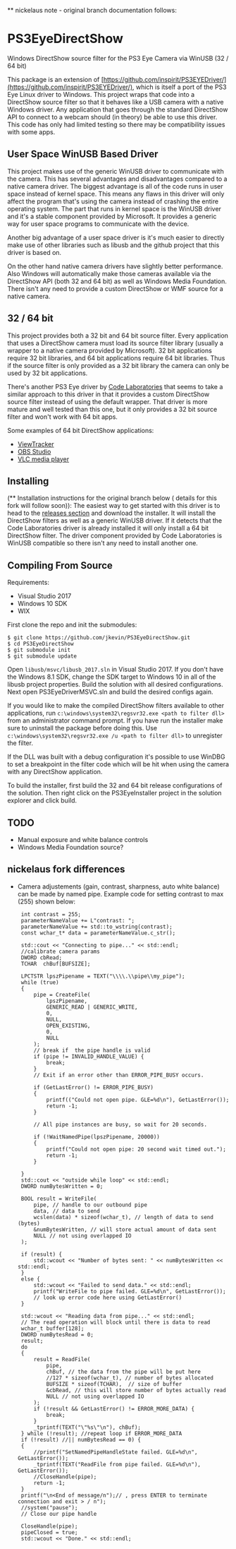 ** nickelaus note - original branch documentation follows:
# PS3EyeDirectShow
Windows DirectShow source filter for the PS3 Eye Camera via WinUSB (32 / 64 bit)

This package is an extension of [https://github.com/inspirit/PS3EYEDriver/](https://github.com/inspirit/PS3EYEDriver/), which is itself a port of the PS3 Eye Linux driver to Windows. This project wraps that code into a DirectShow source filter so that it behaves like a USB camera with a native Windows driver. Any application that goes through the standard DirectShow API to connect to a webcam should (in theory) be able to use this driver. This code has only had limited testing so there may be compatibility issues with some apps.

## User Space WinUSB Based Driver
This project makes use of the generic WinUSB driver to communicate with the camera. This has several advantages and disadvantages compared to a native camera driver. The biggest advantage is all of the code runs in user space instead of kernel space. This means any flaws in this driver will only affect the program that's using the camera instead of crashing the entire operating system. The part that runs in kernel space is the WinUSB driver and it's a stable component provided by Microsoft. It provides a generic way for user space programs to communicate with the device.

Another big advantage of a user space driver is it's much easier to directly make use of other libraries such as libusb and the github project that this driver is based on.

On the other hand native camera drivers have slightly better performance. Also Windows will automatically make those cameras available via the DirectShow API (both 32 and 64 bit) as well as Windows Media Foundation. There isn't any need to provide a custom DirectShow or WMF source for a native camera.

## 32 / 64 bit
This project provides both a 32 bit and 64 bit source filter. Every application that uses a DirectShow camera must load its source filter library (usually a wrapper to a native camera provided by Microsoft). 32 bit applications require 32 bit libraries, and 64 bit applications require 64 bit libraries. Thus if the source filter is only provided as a 32 bit library the camera can only be used by 32 bit applications.

There's another PS3 Eye driver by [Code Laboratories](https://codelaboratories.com/) that seems to take a similar approach to this driver in that it provides a custom DirectShow source filter instead of using the default wrapper. That driver is more mature and well tested than this one, but it only provides a 32 bit source filter and won't work with 64 bit apps.

Some examples of 64 bit DirectShow applications:
- [ViewTracker](https://store.steampowered.com/app/929270/ViewTracker/)
- [OBS Studio](https://obsproject.com/)
- [VLC media player](https://www.videolan.org/vlc/)

## Installing
(** Installation instructions for the original branch below ( details for this fork will follow soon)): 
The easiest way to get started with this driver is to head to the [releases section](https://github.com/jkevin/PS3EyeDirectShow/releases) and download the installer. It will install the DirectShow filters as well as a generic WinUSB driver. If it detects that the Code Laboratories driver is already installed it will only install a 64 bit DirectShow filter. The driver component provided by Code Laboratories is WinUSB compatible so there isn't any need to install another one.

## Compiling From Source

Requirements:
- Visual Studio 2017
- Windows 10 SDK
- WIX

First clone the repo and init the submodules:
```
$ git clone https://github.com/jkevin/PS3EyeDirectShow.git
$ cd PS3EyeDirectShow
$ git submodule init
$ git submodule update
```

Open `libusb/msvc/libusb_2017.sln` in Visual Studio 2017. If you don't have the Windows 8.1 SDK, change the SDK target to Windows 10 in all of the libusb project properties. Build the solution with all desired configurations. Next open PS3EyeDriverMSVC.sln and build the desired configs again.

If you would like to make the compiled DirectShow filters available to other applications, run `c:\windows\system32\regsvr32.exe <path to filter dll>` from an administrator command prompt. If you have run the installer make sure to uninstall the package before doing this. Use `c:\windows\system32\regsvr32.exe /u <path to filter dll>` to unregister the filter.

If the DLL was built with a debug configuration it's possible to use WinDBG to set a breakpoint in the filter code which will be hit when using the camera with any DirectShow application.

To build the installer, first build the 32 and 64 bit release configurations of the solution. Then right click on the PS3EyeInstaller project in the solution explorer and click build.

## TODO
- Manual exposure and white balance controls
- Windows Media Foundation source?

## nickelaus fork differences
 - Camera adjustements (gain, contrast, sharpness, auto white balance) can be made by named pipe.
   Example code for setting contrast to max (255) shown below:

  		int contrast = 255;
		parameterNameValue += L"contrast: ";
		parameterNameValue += std::to_wstring(contrast);
		const wchar_t* data = parameterNameValue.c_str();

		std::cout << "Connecting to pipe..." << std::endl;
		//calibrate camera params
		DWORD cbRead;
		TCHAR  chBuf[BUFSIZE];

		LPCTSTR lpszPipename = TEXT("\\\\.\\pipe\\my_pipe");
		while (true)
		{
			pipe = CreateFile(
				lpszPipename,
				GENERIC_READ | GENERIC_WRITE,
				0,
				NULL,
				OPEN_EXISTING,
				0,
				NULL
			);
			// break if  the pipe handle is valid
			if (pipe != INVALID_HANDLE_VALUE) {
				break;
			}
			// Exit if an error other than ERROR_PIPE_BUSY occurs. 

			if (GetLastError() != ERROR_PIPE_BUSY)
			{
				printf(("Could not open pipe. GLE=%d\n"), GetLastError());
				return -1;
			}

			// All pipe instances are busy, so wait for 20 seconds. 

			if (!WaitNamedPipe(lpszPipename, 20000))
			{
				printf("Could not open pipe: 20 second wait timed out.");
				return -1;
			}

		}
		std::cout << "outside while loop" << std::endl;
		DWORD numBytesWritten = 0;

		BOOL result = WriteFile(
			pipe, // handle to our outbound pipe
			data, // data to send
			wcslen(data) * sizeof(wchar_t), // length of data to send (bytes)
			&numBytesWritten, // will store actual amount of data sent
			NULL // not using overlapped IO
		);

		if (result) {
			std::wcout << "Number of bytes sent: " << numBytesWritten << std::endl;
		}
		else {
			std::wcout << "Failed to send data." << std::endl;
			printf("WriteFile to pipe failed. GLE=%d\n", GetLastError());
			// look up error code here using GetLastError()
		}

		std::wcout << "Reading data from pipe..." << std::endl;
		// The read operation will block until there is data to read
		wchar_t buffer[128];
		DWORD numBytesRead = 0;
		result;
		do
		{
			result = ReadFile(
				pipe,
				chBuf, // the data from the pipe will be put here
				//127 * sizeof(wchar_t), // number of bytes allocated
				BUFSIZE * sizeof(TCHAR),  // size of buffer 
				&cbRead, // this will store number of bytes actually read
				NULL // not using overlapped IO
			);
			if (!result && GetLastError() != ERROR_MORE_DATA) {
				break;
			}
			_tprintf(TEXT("\"%s\"\n"), chBuf);
		} while (!result); //repeat loop if ERROR_MORE_DATA 
		if (!result) //|| numBytesRead == 0) {
		{
			//printf("SetNamedPipeHandleState failed. GLE=%d\n", GetLastError());
			_tprintf(TEXT("ReadFile from pipe failed. GLE=%d\n"), GetLastError());
			//CloseHandle(pipe);
			return -1;
		}
		printf("\n<End of message/n");// , press ENTER to terminate connection and exit > / n");
		//system("pause");
		// Close our pipe handle
		
		CloseHandle(pipe);
		pipeClosed = true;
		std::wcout << "Done." << std::endl;
